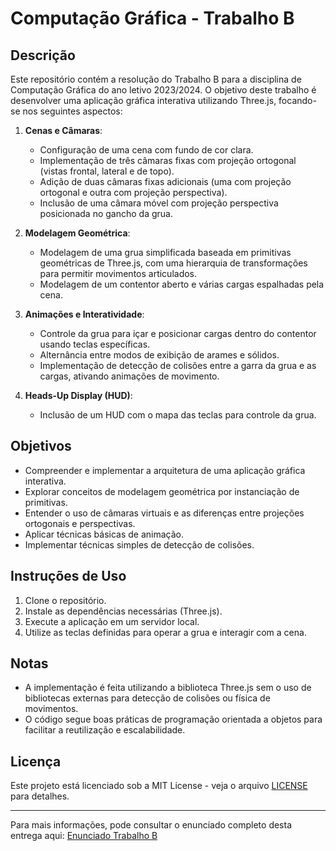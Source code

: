 # Computação Gráfica - Trabalho B

## Descrição

Este repositório contém a resolução do Trabalho B para a disciplina de Computação Gráfica do ano letivo 2023/2024. O objetivo deste trabalho é desenvolver uma aplicação gráfica interativa utilizando Three.js, focando-se nos seguintes aspectos:

1. **Cenas e Câmaras**:
    - Configuração de uma cena com fundo de cor clara.
    - Implementação de três câmaras fixas com projeção ortogonal (vistas frontal, lateral e de topo).
    - Adição de duas câmaras fixas adicionais (uma com projeção ortogonal e outra com projeção perspectiva).
    - Inclusão de uma câmara móvel com projeção perspectiva posicionada no gancho da grua.

2. **Modelagem Geométrica**:
    - Modelagem de uma grua simplificada baseada em primitivas geométricas de Three.js, com uma hierarquia de transformações para permitir movimentos articulados.
    - Modelagem de um contentor aberto e várias cargas espalhadas pela cena.

3. **Animações e Interatividade**:
    - Controle da grua para içar e posicionar cargas dentro do contentor usando teclas específicas.
    - Alternância entre modos de exibição de arames e sólidos.
    - Implementação de detecção de colisões entre a garra da grua e as cargas, ativando animações de movimento.

4. **Heads-Up Display (HUD)**:
    - Inclusão de um HUD com o mapa das teclas para controle da grua.

## Objetivos

- Compreender e implementar a arquitetura de uma aplicação gráfica interativa.
- Explorar conceitos de modelagem geométrica por instanciação de primitivas.
- Entender o uso de câmaras virtuais e as diferenças entre projeções ortogonais e perspectivas.
- Aplicar técnicas básicas de animação.
- Implementar técnicas simples de detecção de colisões.

## Instruções de Uso

1. Clone o repositório.
2. Instale as dependências necessárias (Three.js).
3. Execute a aplicação em um servidor local.
4. Utilize as teclas definidas para operar a grua e interagir com a cena.

## Notas

- A implementação é feita utilizando a biblioteca Three.js sem o uso de bibliotecas externas para detecção de colisões ou física de movimentos.
- O código segue boas práticas de programação orientada a objetos para facilitar a reutilização e escalabilidade.

## Licença

Este projeto está licenciado sob a MIT License - veja o arquivo [LICENSE](https://github.com/fabiogvdneto/ist-cgra-2024/blob/main/LICENSE) para detalhes.

---

Para mais informações, pode consultar o enunciado completo desta entrega aqui: [Enunciado Trabalho B](https://github.com/fabiogvdneto/ist-cgra-2024/blob/main/statement-B.pdf)

